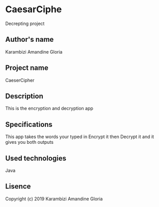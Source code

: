 # CaesarCiphe
Decrepting project

## Author's name 

Karambizi Amandine Gloria

## Project name 
CaeserCipher

## Description 

This is the encryption and decryption app

## Specifications

This app takes the words your typed in
Encrypt it 
then Decrypt it 
and it gives you both outputs
## Used technologies

Java

## Lisence

Copyright (c) 2019 Karambizi Amandine Gloria
